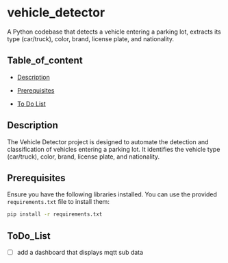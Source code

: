 # vehicle_detector
A Python codebase that detects a vehicle entering a parking lot, extracts its type (car/truck), color, brand, license plate, and nationality.

## Table_of_content

- [Description](##Description)
- [Prerequisites](##prerequisites)

- [To Do List](##ToDo_List)

## Description
The Vehicle Detector project is designed to automate the detection and classification of vehicles entering a parking lot. It identifies the vehicle type (car/truck), color, brand, license plate, and nationality.

## Prerequisites
Ensure you have the following libraries installed. You can use the provided `requirements.txt` file to install them:

```bash
pip install -r requirements.txt
```


## ToDo_List

- [ ] add a dashboard that displays mqtt sub data
